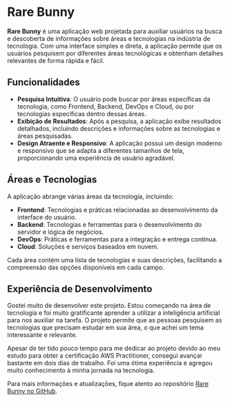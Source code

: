 # Rare Bunny

**Rare Bunny** é uma aplicação web projetada para auxiliar usuários na busca e descoberta de informações sobre áreas e tecnologias na indústria de tecnologia. Com uma interface simples e direta, a aplicação permite que os usuários pesquisem por diferentes áreas tecnológicas e obtenham detalhes relevantes de forma rápida e fácil.

## Funcionalidades

- **Pesquisa Intuitiva**: O usuário pode buscar por áreas específicas da tecnologia, como Frontend, Backend, DevOps e Cloud, ou por tecnologias específicas dentro dessas áreas.
- **Exibição de Resultados**: Após a pesquisa, a aplicação exibe resultados detalhados, incluindo descrições e informações sobre as tecnologias e áreas pesquisadas.
- **Design Atraente e Responsivo**: A aplicação possui um design moderno e responsivo que se adapta a diferentes tamanhos de tela, proporcionando uma experiência de usuário agradável.

## Áreas e Tecnologias

A aplicação abrange várias áreas da tecnologia, incluindo:

- **Frontend**: Tecnologias e práticas relacionadas ao desenvolvimento da interface do usuário.
- **Backend**: Tecnologias e ferramentas para o desenvolvimento do servidor e lógica de negócios.
- **DevOps**: Práticas e ferramentas para a integração e entrega contínua.
- **Cloud**: Soluções e serviços baseados em nuvem.

Cada área contém uma lista de tecnologias e suas descrições, facilitando a compreensão das opções disponíveis em cada campo.

## Experiência de Desenvolvimento

Gostei muito de desenvolver este projeto. Estou começando na área de tecnologia e foi muito gratificante aprender a utilizar a inteligência artificial para nos auxiliar na tarefa. O projeto permite que as pessoas pesquisem as tecnologias que precisam estudar em sua área, o que achei um tema interessante e relevante.

Apesar de ter tido pouco tempo para me dedicar ao projeto devido ao meu estudo para obter a certificação AWS Practitioner, consegui avançar bastante em dois dias de trabalho. Foi uma ótima experiência e agregou muito conhecimento à minha jornada na tecnologia.

Para mais informações e atualizações, fique atento ao repositório [Rare Bunny no GitHub](https://github.com/seuusuario/rare-bunny).
